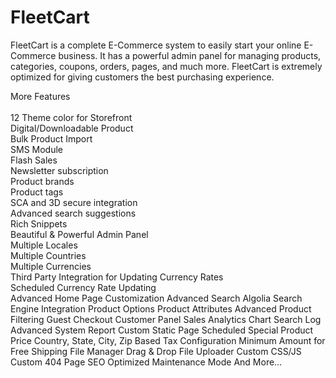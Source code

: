 # FleetCart
FleetCart is a complete E-Commerce system to easily start your online E-Commerce business. It has a powerful admin panel for managing products, categories, coupons, orders, pages, and much more. FleetCart is extremely optimized for giving customers the best purchasing experience.



More Features<br><br>
12 Theme color for Storefront<br>
Digital/Downloadable Product<br>
Bulk Product Import<br>
SMS Module<br>
Flash Sales<br>
Newsletter subscription<br>
Product brands<br>
Product tags<br>
SCA and 3D secure integration<br>
Advanced search suggestions<br>
Rich Snippets<br>
Beautiful & Powerful Admin Panel<br>
Multiple Locales<br>
Multiple Countries<br>
Multiple Currencies<br>
Third Party Integration for Updating Currency Rates<br>
Scheduled Currency Rate Updating<br>
Advanced Home Page Customization
Advanced Search
Algolia Search Engine Integration
Product Options
Product Attributes
Advanced Product Filtering
Guest Checkout
Customer Panel
Sales Analytics Chart
Search Log
Advanced System Report
Custom Static Page
Scheduled Special Product Price
Country, State, City, Zip Based Tax Configuration
Minimum Amount for Free Shipping
File Manager
Drag & Drop File Uploader
Custom CSS/JS
Custom 404 Page
SEO Optimized
Maintenance Mode
And More…
